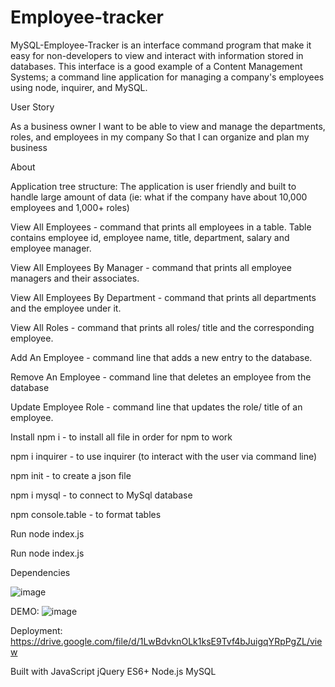 # Employee-tracker


MySQL-Employee-Tracker is an interface command program that make it easy for non-developers to view and interact with information stored in databases. This interface is a good example of a Content Management Systems; a command line application for managing a company's employees using node, inquirer, and MySQL.

User Story

As a business owner I want to be able to view and manage the departments, roles, and employees in my company So that I can organize and plan my business


About

Application tree structure: The application is user friendly and built to handle large amount of data (ie: what if the company have about 10,000 employees and 1,000+ roles)

View All Employees - command that prints all employees in a table. Table contains employee id, employee name, title, department, salary and employee manager.

View All Employees By Manager - command that prints all employee managers and their associates.

View All Employees By Department - command that prints all departments and the employee under it.

View All Roles - command that prints all roles/ title and the corresponding employee.

Add An Employee - command line that adds a new entry to the database.

Remove An Employee - command line that deletes an employee from the database

Update Employee Role - command line that updates the role/ title of an employee.


Install
npm i - to install all file in order for npm to work

npm i inquirer - to use inquirer (to interact with the user via command line)

npm init - to create a json file

npm i mysql - to connect to MySql database

npm console.table - to format tables


Run
node index.js

Run
node index.js


Dependencies

![image](https://user-images.githubusercontent.com/87239985/159131968-ae9f2e2b-898c-42e6-ac61-33ca7031754e.png)



DEMO: 
![image](https://user-images.githubusercontent.com/87239985/159131907-e8cded08-4cc3-48f9-85f2-8e3fd739fc86.png)


Deployment: 
https://drive.google.com/file/d/1LwBdvknOLk1ksE9Tvf4bJuigqYRpPgZL/view

Built with
JavaScript
jQuery
ES6+
Node.js
MySQL



